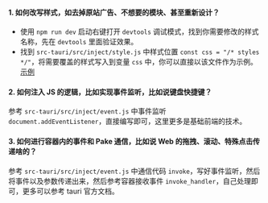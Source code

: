 #### 1. 如何改写样式，如去掉原站广告、不想要的模块、甚至重新设计？

- 使用 `npm run dev` 启动右键打开 `devtools` 调试模式，找到你需要修改的样式名称，先在 `devtools` 里面验证效果。
- 找到 `src-tauri/src/inject/style.js` 中样式位置 `const css = "/* styles */"`，将需要覆盖的样式写入到变量 `css` 中，你可以直接以该文件作为示例。
[示例](https://github.com/tw93/Pake/blob/master/src-tauri/src/inject/style.js)

#### 2. 如何注入 JS 的逻辑，比如实现事件监听，比如说键盘快捷键？

参考 `src-tauri/src/inject/event.js` 中事件监听 `document.addEventListener`，直接编写即可，这里更多是基础前端的技术。

#### 3. 如何进行容器内的事件和 Pake 通信，比如说 Web 的拖拽、滚动、特殊点击传递啥的？

参考 `src-tauri/src/inject/event.js` 中通信代码 `invoke`，写好事件监听，然后将事件以及参数传递出来，然后参考容器接收事件 `invoke_handler`，自己处理即可，更多可以参考 tauri 官方文档。